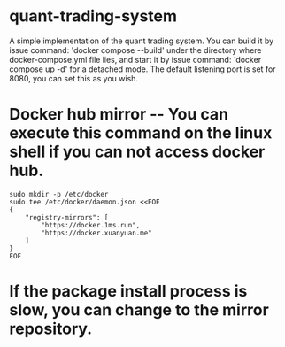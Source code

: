 # quant-trading-system
A simple implementation of the quant trading system. You can build it by issue command: 'docker compose --build' under the directory where docker-compose.yml file lies, and start it by issue command: 'docker compose up -d' for a detached mode. The default listening port is set for 8080, you can set this as you wish.

# Docker hub mirror -- You can execute this command on the linux shell if you can not access docker hub.
```shell
sudo mkdir -p /etc/docker
sudo tee /etc/docker/daemon.json <<EOF
{
    "registry-mirrors": [
        "https://docker.1ms.run",
        "https://docker.xuanyuan.me"
    ]
}
EOF

```

# If the package install process is slow, you can change to the mirror repository.
